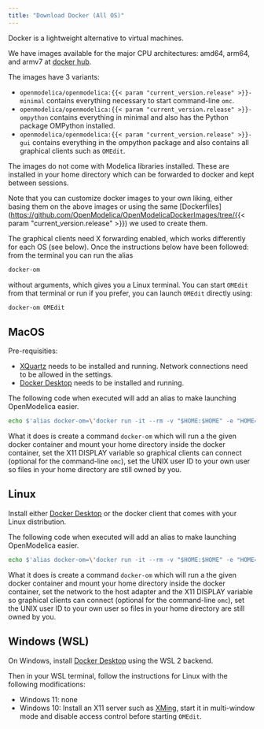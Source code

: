 ```yaml
---
title: "Download Docker (All OS)"
---
```


Docker is a lightweight alternative to virtual machines.

We have images available for the major CPU architectures: amd64, arm64, and armv7 at [docker hub](https://hub.docker.com/repository/docker/openmodelica/openmodelica/general).

The images have 3 variants:

* `openmodelica/openmodelica:{{< param "current_version.release" >}}-minimal` contains everything necessary to start command-line `omc`.
* `openmodelica/openmodelica:{{< param "current_version.release" >}}-ompython` contains everything in minimal and also has the Python package OMPython installed.
* `openmodelica/openmodelica:{{< param "current_version.release" >}}-gui` contains everything in the ompython package and also contains all graphical clients such as `OMEdit`.

The images do not come with Modelica libraries installed.
These are installed in your home directory which can be forwarded to docker and kept between sessions.

Note that you can customize docker images to your own liking, either basing them on the above images or using the same [Dockerfiles](https://github.com/OpenModelica/OpenModelicaDockerImages/tree/{{< param "current_version.release" >}}) we used to create them.

The graphical clients need X forwarding enabled, which works differently for each OS (see below).
Once the instructions below have been followed: from the terminal you can run the alias
```zsh
docker-om
```
without arguments, which gives you a Linux terminal.
You can start `OMEdit` from that terminal or run if you prefer, you can launch `OMEdit` directly using:
```zsh
docker-om OMEdit
```

## MacOS

Pre-requisities:

* [XQuartz](https://www.xquartz.org/) needs to be installed and running. Network connections need to be allowed in the settings.
* [Docker Desktop](https://docs.docker.com/desktop/install/mac-install/) needs to be installed and running.

The following code when executed will add an alias to make launching OpenModelica easier.

```zsh
echo $'alias docker-om=\'docker run -it --rm -v "$HOME:$HOME" -e "HOME=$HOME" -w "$PWD" -e "DISPLAY=`ifconfig | grep -o "inet [0-9.]*" | grep -Eo "[0-9.]{7,}" | grep -Fv 127.0.0.1 | head -1`:0" --user $UID openmodelica/openmodelica:{{< param "current_version.release" >}}-gui\'' >> "$HOME/.zshrc"
```

What it does is create a command `docker-om` which will run a the given docker container and mount your home directory inside the docker container, set the X11 DISPLAY variable so graphical clients can connect (optional for the command-line `omc`), set the UNIX user ID to your own user so files in your home directory are still owned by you.

## Linux

Install either [Docker Desktop](https://docs.docker.com/desktop/install/linux-install/) or the docker client that comes with your Linux distribution.

The following code when executed will add an alias to make launching OpenModelica easier.

```zsh
echo $'alias docker-om=\'docker run -it --rm -v "$HOME:$HOME" -e "HOME=$HOME" -w "$PWD" -e "DISPLAY=$DISPLAY" --user $UID openmodelica/openmodelica:{{< param "current_version.release" >}}-gui\'' >> "$HOME/.profile"
```

What it does is create a command `docker-om` which will run a the given docker container and mount your home directory inside the docker container, set the network to the host adapter and the X11 DISPLAY variable so graphical clients can connect (optional for the command-line `omc`), set the UNIX user ID to your own user so files in your home directory are still owned by you.

## Windows (WSL)

On Windows, install [Docker Desktop](https://docs.docker.com/desktop/install/windows-install/) using the WSL 2 backend.

Then in your WSL terminal, follow the instructions for Linux with the following modifications:

* Windows 11: none
* Windows 10: Install an X11 server such as [XMing](https://sourceforge.net/projects/xming/), start it in multi-window mode and disable access control before starting `OMEdit`.
